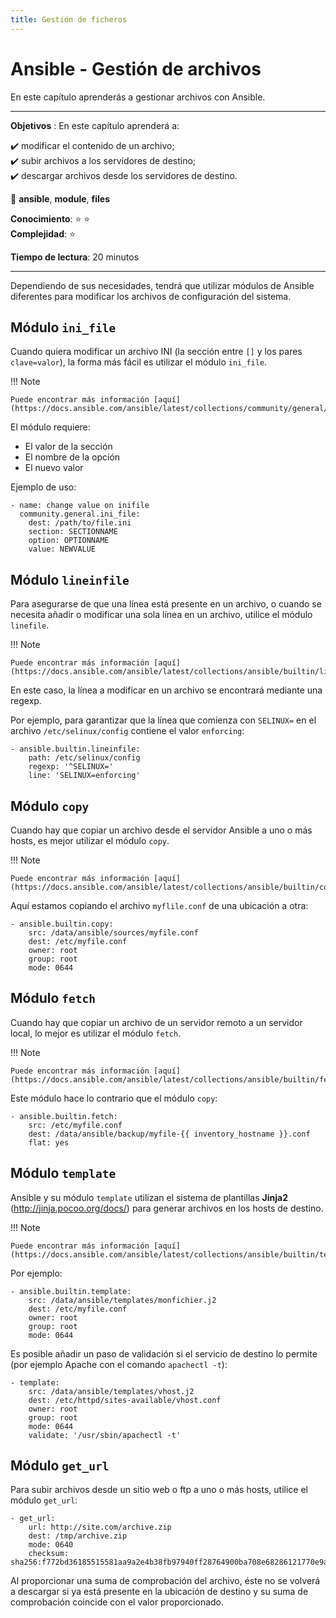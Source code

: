```yaml
---
title: Gestión de ficheros
---
```


# Ansible - Gestión de archivos

En este capítulo aprenderás a gestionar archivos con Ansible.

****

**Objetivos** : En este capítulo aprenderá a:

:heavy_check_mark: modificar el contenido de un archivo;       
:heavy_check_mark: subir archivos a los servidores de destino;   
:heavy_check_mark: descargar archivos desde los servidores de destino.

:checkered_flag: **ansible**, **module**, **files**

**Conocimiento**: :star: :star:     
**Complejidad**: :star:

**Tiempo de lectura**: 20 minutos

****

Dependiendo de sus necesidades, tendrá que utilizar módulos de Ansible diferentes para modificar los archivos de configuración del sistema.

## Módulo `ini_file`

Cuando quiera modificar un archivo INI (la sección entre `[]` y los pares `clave=valor`), la forma más fácil es utilizar el módulo `ini_file`.

!!! Note

    Puede encontrar más información [aquí](https://docs.ansible.com/ansible/latest/collections/community/general/ini_file_module.html).

El módulo requiere:

* El valor de la sección
* El nombre de la opción
* El nuevo valor

Ejemplo de uso:

```
- name: change value on inifile
  community.general.ini_file:
    dest: /path/to/file.ini
    section: SECTIONNAME
    option: OPTIONNAME
    value: NEWVALUE
```

## Módulo `lineinfile`

Para asegurarse de que una línea está presente en un archivo, o cuando se necesita añadir o modificar una sola línea en un archivo, utilice el módulo `linefile`.

!!! Note

    Puede encontrar más información [aquí](https://docs.ansible.com/ansible/latest/collections/ansible/builtin/lineinfile_module.html).

En este caso, la línea a modificar en un archivo se encontrará mediante una regexp.

Por ejemplo, para garantizar que la línea que comienza con `SELINUX=` en el archivo `/etc/selinux/config` contiene el valor `enforcing`:

```
- ansible.builtin.lineinfile:
    path: /etc/selinux/config
    regexp: '^SELINUX='
    line: 'SELINUX=enforcing'
```

## Módulo `copy`

Cuando hay que copiar un archivo desde el servidor Ansible a uno o más hosts, es mejor utilizar el módulo `copy`.

!!! Note

    Puede encontrar más información [aquí](https://docs.ansible.com/ansible/latest/collections/ansible/builtin/copy_module.html).

Aquí estamos copiando el archivo `myflile.conf` de una ubicación a otra:

```
- ansible.builtin.copy:
    src: /data/ansible/sources/myfile.conf
    dest: /etc/myfile.conf
    owner: root
    group: root
    mode: 0644
```

## Módulo `fetch`

Cuando hay que copiar un archivo de un servidor remoto a un servidor local, lo mejor es utilizar el módulo `fetch`.

!!! Note

    Puede encontrar más información [aquí](https://docs.ansible.com/ansible/latest/collections/ansible/builtin/fetch_module.html).

Este módulo hace lo contrario que el módulo `copy`:

```
- ansible.builtin.fetch:
    src: /etc/myfile.conf
    dest: /data/ansible/backup/myfile-{{ inventory_hostname }}.conf
    flat: yes
```

## Módulo `template`

Ansible y su módulo `template` utilizan el sistema de plantillas **Jinja2** (http://jinja.pocoo.org/docs/) para generar archivos en los hosts de destino.

!!! Note

    Puede encontrar más información [aquí](https://docs.ansible.com/ansible/latest/collections/ansible/builtin/template_module.html).

Por ejemplo:

```
- ansible.builtin.template:
    src: /data/ansible/templates/monfichier.j2
    dest: /etc/myfile.conf
    owner: root
    group: root
    mode: 0644
```

Es posible añadir un paso de validación si el servicio de destino lo permite (por ejemplo Apache con el comando `apachectl -t`):

```
- template:
    src: /data/ansible/templates/vhost.j2
    dest: /etc/httpd/sites-available/vhost.conf
    owner: root
    group: root
    mode: 0644
    validate: '/usr/sbin/apachectl -t'
```

## Módulo `get_url`

Para subir archivos desde un sitio web o ftp a uno o más hosts, utilice el módulo `get_url`:

```
- get_url:
    url: http://site.com/archive.zip
    dest: /tmp/archive.zip
    mode: 0640
    checksum: sha256:f772bd36185515581aa9a2e4b38fb97940ff28764900ba708e68286121770e9a
```

Al proporcionar una suma de comprobación del archivo, éste no se volverá a descargar si ya está presente en la ubicación de destino y su suma de comprobación coincide con el valor proporcionado.
